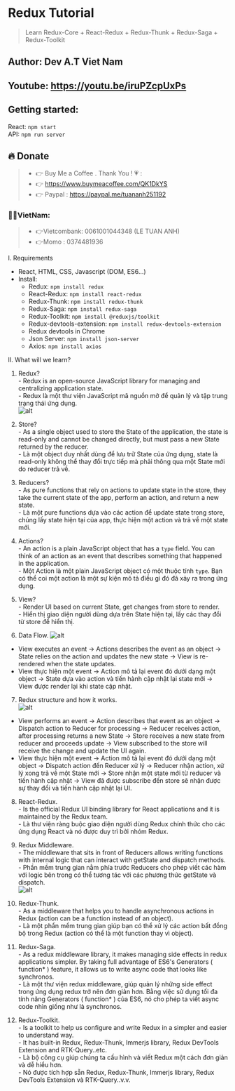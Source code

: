 # Redux Tutorial

> Learn Redux-Core + React-Redux + Redux-Thunk + Redux-Saga + Redux-Toolkit

## Author: Dev A.T Viet Nam

## Youtube: https://youtu.be/iruPZcpUxPs

## Getting started: 
  React: `npm start`    
  API: `npm run server`

## 🔥 Donate
> + 👉 Buy Me a Coffee . Thank You ! 💗 :
> + 👉 https://www.buymeacoffee.com/QK1DkYS
> + 👉 Paypal : https://paypal.me/tuananh251192

### 👻👻VietNam: 
> + 👉Vietcombank: 0061001044348 (LE TUAN ANH)
> + 👉Momo : 0374481936


I. Requirements
  - React, HTML, CSS, Javascript (DOM, ES6...)
  - Install:
    + Redux: `npm install redux`
    + React-Redux: `npm install react-redux`
    + Redux-Thunk: `npm install redux-thunk`
    + Redux-Saga: `npm install redux-saga`
    + Redux-Toolkit: `npm install @reduxjs/toolkit`
    + Redux-devtools-extension: `npm install redux-devtools-extension`
    + Redux devtools in Chrome
    + Json Server: `npm install json-server`
    + Axios: `npm install axios`

II. What will we learn?   
  1. Redux?   
    - Redux is an open-source JavaScript library for managing and centralizing application state.        
    - Redux là một thư viện JavaScript mã nguồn mở để quản lý và tập trung trạng thái ứng dụng.     
    ![alt](https://res.cloudinary.com/devatchannel/image/upload/v1650958059/redux/q0v61a2us4iixkpoyno9_sv0qfm.png)
 
  2. Store?   
    - As a single object used to store the State of the application, the state is read-only and cannot be changed directly, but must pass a new State returned by the reducer.    
    - Là một object duy nhất dùng để lưu trữ State của ứng dụng, state là read-only không thể thay đổi trực tiếp mà phải thông qua một State mới do reducer trả về.      

  3. Reducers?    
    - As pure functions that rely on actions to update state in the store, they take the current state of the app, perform an action, and return a new state.   
    - Là một pure functions dựa vào các action để update state trong store, chúng lấy state hiện tại của app, thực hiện một action và trả về một state mới.    

  4. Actions?   
    - An action is a plain JavaScript object that has a `type` field. You can think of an action as an event that describes something that happened in the application.     
    - Một Action là một plain JavaScript object có một thuộc tính `type`. Bạn có thể coi một action là một sự kiện mô tả điều gì đó đã xảy ra trong ứng dụng.     

  5. View?   
    - Render UI based on current State, get changes from store to render.    
    - Hiển thị giao diện người dùng dựa trên State hiện tại, lấy các thay đổi từ store để hiển thị.    

  6. Data Flow.
  ![alt](https://res.cloudinary.com/devatchannel/image/upload/v1650857587/redux/redux-one-way-data-flow_mjqffd.png)

  - View executes an event -> Actions describes the event as an object -> State relies on the action and updates the new state -> View is re-rendered when the state updates.     
  - View thực hiện một event -> Action mô tả lại event đó dưới dạng một object -> State dựa vào action và tiến hành cập nhật lại state mới -> View được render lại khi state cập nhật.     

  7. Redux structure and how it works.    
  ![alt](https://res.cloudinary.com/devatchannel/image/upload/v1650857589/redux/reduxdataflowdiagram-49fa8c3968371d9ef6f2a1486bd40a26_aafsjz.gif)

  - View performs an event -> Action describes that event as an object -> Dispatch action to Reducer for processing -> Reducer receives action, after processing returns a new State -> Store receives a new state from reducer and proceeds update  -> View subscribed to the store will receive the change and update the UI again.   
  - View thực hiện một event -> Action mô tả lại event đó dưới dạng một object -> Dispatch action đến Reducer xử lý -> Reducer nhận action, xử lý xong trả về một State mới -> Store nhận một state mới từ reducer và tiến hành cập nhật -> View đã được subscribe đến store sẽ nhận được sự thay đổi và tiến hành cập nhật lại UI.     

  8. React-Redux.    
    - Is the official Redux UI binding library for React applications and it is maintained by the Redux team.     
    - Là thư viện ràng buộc giao diện người dùng Redux chính thức cho các ứng dụng React và nó được duy trì bởi nhóm Redux.    

  9. Redux Middleware.   
    - The middleware that sits in front of Reducers allows writing functions with internal logic that can interact with getState and dispatch methods.    
    - Phần mềm trung gian nằm phía trước Reducers cho phép viết các hàm với logic bên trong có thể tương tác với các phương thức getState và dispatch.    
    ![alt](https://res.cloudinary.com/devatchannel/image/upload/v1650957046/redux/1_z4llp0o7378Wwz4zoRsalw_lv5nnf.gif)

  10. Redux-Thunk.   
    - As a middleware that helps you to handle asynchronous actions in Redux (action can be a function instead of an object).    
    - Là một phần mềm trung gian giúp bạn có thể xử lý các action bất đồng bộ trong Redux (action có thể là một function thay vì object).   

  11. Redux-Saga.   
    - As a redux middleware library, it makes managing side effects in redux applications simpler. By taking full advantage of ES6's Generators ( function* ) feature, it allows us to write async code that looks like synchronos.   
    - Là một thư viện redux middleware, giúp quản lý những side effect trong ứng dụng redux trở nên đơn giản hơn. Bằng việc sử dụng tối đa tính năng Generators ( function* ) của ES6, nó cho phép ta viết async code nhìn giống như là synchronos.      

  12. Redux-Toolkit.    
    - Is a toolkit to help us configure and write Redux in a simpler and easier to understand way.    
    - It has built-in Redux, Redux-Thunk, Immerjs library, Redux DevTools Extension and RTK-Query..etc.   
    - Là bộ công cụ giúp chúng ta cấu hình và viết Redux một cách đơn giản và dễ hiểu hơn.   
    - Nó được tích hợp sẵn Redux, Redux-Thunk, Immerjs library, Redux DevTools Extension và RTK-Query..v.v.   
